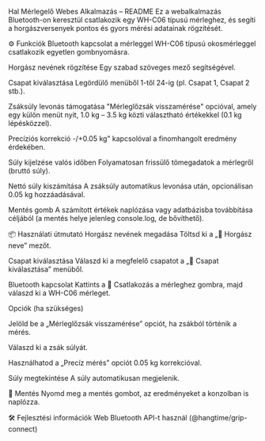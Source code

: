 Hal Mérlegelő Webes Alkalmazás – README
Ez a webalkalmazás Bluetooth-on keresztül csatlakozik egy WH-C06 típusú mérleghez, és segíti a horgászversenyek pontos és gyors mérési adatainak rögzítését.

⚙️ Funkciók
Bluetooth kapcsolat a mérleggel
WH-C06 típusú okosmérleggel csatlakozik egyetlen gombnyomásra.

Horgász nevének rögzítése
Egy szabad szöveges mező segítségével.

Csapat kiválasztása
Legördülő menüből 1-től 24-ig (pl. Csapat 1, Csapat 2 stb.).

Zsáksúly levonás támogatása
"Mérleglőzsák visszamérése" opcióval, amely egy külön menüt nyit, 1.0 kg – 3.5 kg közti választható értékekkel (0.1 kg lépésközzel).

Precíziós korrekció
-/+0.05 kg" kapcsolóval a finomhangolt eredmény érdekében.

Súly kijelzése valós időben
Folyamatosan frissülő tömegadatok a mérlegről (bruttó súly).

Nettó súly kiszámítása
A zsáksúly automatikus levonása után, opcionálisan 0.05 kg hozzáadásával.

Mentés gomb
A számított értékek naplózása vagy adatbázisba továbbítása céljából (a mentés helye jelenleg console.log, de bővíthető).

📦 Használati útmutató
Horgász nevének megadása
Töltsd ki a „👤 Horgász neve” mezőt.

Csapat kiválasztása
Válaszd ki a megfelelő csapatot a „🥇 Csapat kiválasztása” menüből.

Bluetooth kapcsolat
Kattints a 🛜 Csatlakozás a mérleghez gombra, majd válaszd ki a WH-C06 mérleget.

Opciók (ha szükséges)

Jelöld be a „Mérleglőzsák visszamérése” opciót, ha zsákból történik a mérés.

Válaszd ki a zsák súlyát.

Használhatod a „Precíz mérés” opciót 0.05 kg korrekcióval.

Súly megtekintése
A súly automatikusan megjelenik.

💾 Mentés
Nyomd meg a mentés gombot, az eredményeket a konzolban is naplózza.

🛠️ Fejlesztési információk
Web Bluetooth API-t használ (@hangtime/grip-connect)


